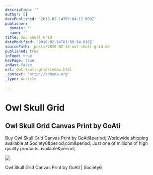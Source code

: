 ```yaml
---
description: ''
author: []
datePublished: '2016-02-14T02:04:12.898Z'
publisher:
  domain: ''
  name: ''
title: Owl Skull Grid
dateModified: '2016-02-14T01:59:34.610Z'
sourcePath: _posts/2016-02-14-owl-skull-grid.md
published: true
inFeed: true
hasPage: true
inNav: false
url: owl-skull-grid/index.html
_context: 'http://schema.org'
_type: Article

---
```

# Owl Skull Grid

<article style=""><h1>Owl Skull Grid Canvas Print by GoAti</h1><p>Buy Owl Skull Grid Canvas Print by GoAti&amp;period; Worldwide shipping available at Society6&amp;period;com&amp;period; Just one of millions of high quality products available&amp;period;</p><img src="https://01.img.society6.com/society6/img/FrYbI1JkKAfVvAwN1v1cyEL6aPg/w_550,h_550/canvas/~artwork/s6-0038/a/17795256_2473793.jpg?wait=1" /></article>

Owl Skull Grid Canvas Print by GoAti | Society6